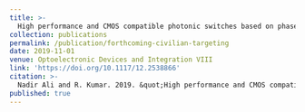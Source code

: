 ```yaml
---
title: >-
  High performance and CMOS compatible photonic switches based on phase change materials
collection: publications
permalink: /publication/forthcoming-civilian-targeting
date: 2019-11-01
venue: Optoelectronic Devices and Integration VIII
link: 'https://doi.org/10.1117/12.2538866'
citation: >-
  Nadir Ali and R. Kumar. 2019. &quot;High performance and CMOS compatible photonic switches based on phase change materials.&quot; <i>Optoelectronic Devices and Integration VIII</i> vol. 11184: p. 111840C. doi:10.1117/12.2538866
published: true
---
```

